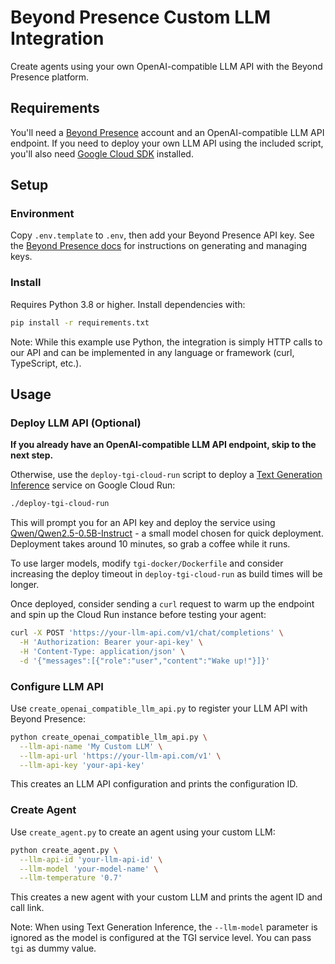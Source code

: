 # Beyond Presence Custom LLM Integration

Create agents using your own OpenAI-compatible LLM API with the Beyond Presence platform.

## Requirements

You'll need a [Beyond Presence](https://app.bey.chat) account and an OpenAI-compatible LLM API endpoint.
If you need to deploy your own LLM API using the included script, you'll also need [Google Cloud SDK](https://cloud.google.com/sdk/docs/install) installed.

## Setup

### Environment

Copy `.env.template` to `.env`, then add your Beyond Presence API key.
See the [Beyond Presence docs](https://docs.bey.dev/api-key#creating-and-managing-api-keys) for instructions on generating and managing keys.

### Install

Requires Python 3.8 or higher. Install dependencies with:

```sh
pip install -r requirements.txt
```

Note: While this example use Python, the integration is simply HTTP calls to our API and can be implemented in any language or framework (curl, TypeScript, etc.).

## Usage

### Deploy LLM API (Optional)

**If you already have an OpenAI-compatible LLM API endpoint, skip to the next step.**

Otherwise, use the `deploy-tgi-cloud-run` script to deploy a [Text Generation Inference](https://huggingface.co/docs/text-generation-inference) service on Google Cloud Run:

```sh
./deploy-tgi-cloud-run
```

This will prompt you for an API key and deploy the service using [Qwen/Qwen2.5-0.5B-Instruct](https://huggingface.co/Qwen/Qwen2.5-0.5B-Instruct) - a small model chosen for quick deployment.
Deployment takes around 10 minutes, so grab a coffee while it runs.

To use larger models, modify `tgi-docker/Dockerfile` and consider increasing the deploy timeout in `deploy-tgi-cloud-run` as build times will be longer.

Once deployed, consider sending a `curl` request to warm up the endpoint and spin up the Cloud Run instance before testing your agent:

```sh
curl -X POST 'https://your-llm-api.com/v1/chat/completions' \
  -H 'Authorization: Bearer your-api-key' \
  -H 'Content-Type: application/json' \
  -d '{"messages":[{"role":"user","content":"Wake up!"}]}'
```

### Configure LLM API

Use `create_openai_compatible_llm_api.py` to register your LLM API with Beyond Presence:

```sh
python create_openai_compatible_llm_api.py \
  --llm-api-name 'My Custom LLM' \
  --llm-api-url 'https://your-llm-api.com/v1' \
  --llm-api-key 'your-api-key'
```

This creates an LLM API configuration and prints the configuration ID.

### Create Agent

Use `create_agent.py` to create an agent using your custom LLM:

```sh
python create_agent.py \
  --llm-api-id 'your-llm-api-id' \
  --llm-model 'your-model-name' \
  --llm-temperature '0.7'
```

This creates a new agent with your custom LLM and prints the agent ID and call link.

Note: When using Text Generation Inference, the `--llm-model` parameter is ignored as the model is configured at the TGI service level. You can pass `tgi` as dummy value.
